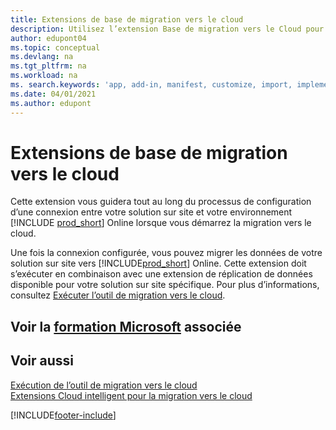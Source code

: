 ```yaml
---
title: Extensions de base de migration vers le cloud
description: Utilisez l’extension Base de migration vers le Cloud pour connecter votre solution sur site à Business Central Online.
author: edupont04
ms.topic: conceptual
ms.devlang: na
ms.tgt_pltfrm: na
ms.workload: na
ms. search.keywords: 'app, add-in, manifest, customize, import, implement'
ms.date: 04/01/2021
ms.author: edupont
---
```


# <a name="cloud-migration-base-extension" />Extensions de base de migration vers le cloud

Cette extension vous guidera tout au long du processus de configuration d’une connexion entre votre solution sur site et votre environnement [!INCLUDE [prod_short](includes/prod_short.md)] Online lorsque vous démarrez la migration vers le cloud.  

Une fois la connexion configurée, vous pouvez migrer les données de votre solution sur site vers [!INCLUDE[prod_short](includes/prod_short.md)] Online. Cette extension doit s’exécuter en combinaison avec une extension de réplication de données disponible pour votre solution sur site spécifique. Pour plus d’informations, consultez [Exécuter l’outil de migration vers le cloud](/dynamics365/business-central/dev-itpro/administration/migration-tool).  

## <a name="see-related-microsoft-trainingtrainingmodulesconnect-intelligent-cloud-dynamics--business-central" />Voir la [formation Microsoft](/training/modules/connect-intelligent-cloud-dynamics-365-business-central/) associée

## <a name="see-also" />Voir aussi

[Exécution de l’outil de migration vers le cloud](/dynamics365/business-central/dev-itpro/administration/migration-tool)  
[Extensions Cloud intelligent pour la migration vers le cloud](ui-extensions-data-replication.md)  


[!INCLUDE[footer-include](includes/footer-banner.md)]
